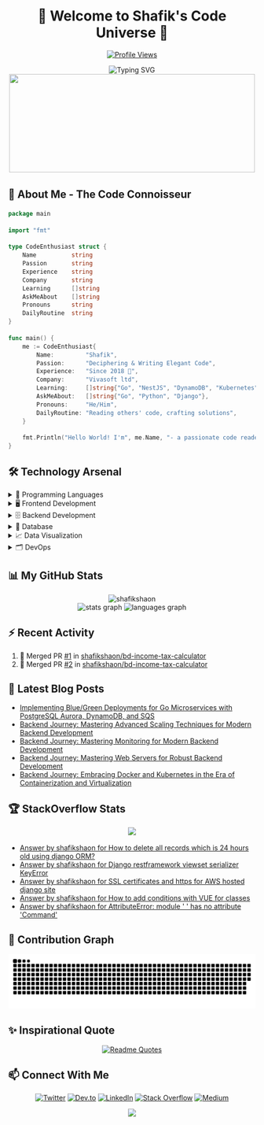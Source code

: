 <div align="center">
  
# 👋 Welcome to Shafik's Code Universe 🌌

[![Profile Views](https://komarev.com/ghpvc/?username=shafikshaon&&style=flat-square&color=brightgreen)](https://github.com/shafikshaon)

<img src="https://readme-typing-svg.herokuapp.com?font=Fira+Code&pause=1000&color=2BF736&center=true&vCenter=true&random=false&width=435&lines=Code+Archaeologist+since+2018;Decipherer+of+Legacy+Code;Crafting+digital+solutions+since+2018;Go+%7C+Python+%7C+JavaScript+%7C+TypeScript" alt="Typing SVG" />

</div>

<div align="center">
  <img src="https://media.giphy.com/media/f3iwJFOVOwuy7K6FFw/giphy.gif" width="500" height="200"/>
</div>

## 🧠 About Me - The Code Connoisseur

```go
package main

import "fmt"

type CodeEnthusiast struct {
    Name          string
    Passion       string
    Experience    string
    Company       string
    Learning      []string
    AskMeAbout    []string
    Pronouns      string
    DailyRoutine  string
}

func main() {
    me := CodeEnthusiast{
        Name:         "Shafik",
        Passion:      "Deciphering & Writing Elegant Code",
        Experience:   "Since 2018 🚀",
        Company:      "Vivasoft ltd",
        Learning:     []string{"Go", "NestJS", "DynamoDB", "Kubernetes"},
        AskMeAbout:   []string{"Go", "Python", "Django"},
        Pronouns:     "He/Him",
        DailyRoutine: "Reading others' code, crafting solutions",
    }
    
    fmt.Println("Hello World! I'm", me.Name, "- a passionate code reader & writer")
}
```

## 🛠️ Technology Arsenal

<details>
<summary>📜 Programming Languages</summary>
<p align="left">
    <a href="https://golang.org" target="_blank" rel="noreferrer">
        <img src="https://raw.githubusercontent.com/devicons/devicon/master/icons/go/go-original.svg" alt="go" width="40" height="40"/>
    </a>
    <a href="https://developer.mozilla.org/en-US/docs/Web/JavaScript" target="_blank" rel="noreferrer">
        <img src="https://raw.githubusercontent.com/devicons/devicon/master/icons/javascript/javascript-original.svg" alt="javascript" width="40" height="40"/>
    </a>
    <a href="https://www.python.org" target="_blank" rel="noreferrer">
        <img src="https://raw.githubusercontent.com/devicons/devicon/master/icons/python/python-original.svg" alt="python" width="40" height="40"/>
    </a>
    <a href="https://www.typescriptlang.org/" target="_blank" rel="noreferrer">
        <img src="https://raw.githubusercontent.com/devicons/devicon/master/icons/typescript/typescript-original.svg" alt="typescript" width="40" height="40"/>
    </a>
</p>
</details>

<details>
<summary>🖥️ Frontend Development</summary>
<p align="left">
   <a href="https://getbootstrap.com" target="_blank" rel="noreferrer">
       <img src="https://raw.githubusercontent.com/devicons/devicon/master/icons/bootstrap/bootstrap-plain-wordmark.svg" alt="bootstrap" width="40" height="40"/>
   </a>
   <a href="https://www.w3schools.com/css/" target="_blank" rel="noreferrer">
       <img src="https://raw.githubusercontent.com/devicons/devicon/master/icons/css3/css3-original-wordmark.svg" alt="css3" width="40" height="40"/>
   </a>
   <a href="https://www.w3.org/html/" target="_blank" rel="noreferrer">
       <img src="https://raw.githubusercontent.com/devicons/devicon/master/icons/html5/html5-original-wordmark.svg" alt="html5" width="40" height="40"/>
   </a>
   <a href="https://sass-lang.com" target="_blank" rel="noreferrer">
       <img src="https://raw.githubusercontent.com/devicons/devicon/master/icons/sass/sass-original.svg" alt="sass" width="40" height="40"/>
   </a>
   <a href="https://vuejs.org/" target="_blank" rel="noreferrer">
       <img src="https://raw.githubusercontent.com/devicons/devicon/master/icons/vuejs/vuejs-original-wordmark.svg" alt="vuejs" width="40" height="40"/>
   </a>
   <a href="https://vuetifyjs.com/en/" target="_blank" rel="noreferrer">
       <img src="https://bestofjs.org/logos/vuetify.svg" alt="vuetify" width="40" height="40"/>
   </a>
</p>
</details>

<details>
<summary>🗄️ Backend Development</summary>
<p align="left">
    <a href="https://gin-gonic.com" target="_blank" rel="noreferrer">
        <img src="https://raw.githubusercontent.com/gin-gonic/logo/master/color.png" alt="gin" width="40" height="40"/>
    </a>
    <a href="https://nestjs.com/" target="_blank" rel="noreferrer">
        <img src="https://www.vectorlogo.zone/logos/nestjs/nestjs-icon.svg" alt="nestjs" width="40" height="40"/>
    </a>
    <a href="https://www.nginx.com" target="_blank" rel="noreferrer">
        <img src="https://raw.githubusercontent.com/devicons/devicon/master/icons/nginx/nginx-original.svg" alt="nginx" width="40" height="40"/>
    </a>
    <a href="https://nodejs.org" target="_blank" rel="noreferrer">
        <img src="https://raw.githubusercontent.com/devicons/devicon/master/icons/nodejs/nodejs-original-wordmark.svg" alt="nodejs" width="40" height="40"/>
    </a>
    <a href="https://www.rabbitmq.com" target="_blank" rel="noreferrer">
        <img src="https://www.vectorlogo.zone/logos/rabbitmq/rabbitmq-icon.svg" alt="rabbitMQ" width="40" height="40"/>
    </a>
</p>
</details>

<details>
<summary>💾 Database</summary>
<p align="left">
   <a href="https://cassandra.apache.org/" target="_blank" rel="noreferrer">
       <img src="https://www.vectorlogo.zone/logos/apache_cassandra/apache_cassandra-icon.svg" alt="cassandra" width="40" height="40"/>
   </a>
   <a href="https://www.elastic.co" target="_blank" rel="noreferrer">
       <img src="https://www.vectorlogo.zone/logos/elastic/elastic-icon.svg" alt="elasticsearch" width="40" height="40"/>
   </a>
   <a href="https://www.mongodb.com/" target="_blank" rel="noreferrer">
       <img src="https://raw.githubusercontent.com/devicons/devicon/master/icons/mongodb/mongodb-original-wordmark.svg" alt="mongodb" width="40" height="40"/>
   </a>
   <a href="https://www.mysql.com/" target="_blank" rel="noreferrer">
       <img src="https://raw.githubusercontent.com/devicons/devicon/master/icons/mysql/mysql-original-wordmark.svg" alt="mysql" width="40" height="40"/>
   </a>
   <a href="https://www.postgresql.org" target="_blank" rel="noreferrer">
       <img src="https://raw.githubusercontent.com/devicons/devicon/master/icons/postgresql/postgresql-original-wordmark.svg" alt="postgresql" width="40" height="40"/>
   </a>
   <a href="https://redis.io" target="_blank" rel="noreferrer">
       <img src="https://raw.githubusercontent.com/devicons/devicon/master/icons/redis/redis-original-wordmark.svg" alt="redis" width="40" height="40"/>
   </a>
   <a href="https://www.sqlite.org/" target="_blank" rel="noreferrer">
       <img src="https://www.vectorlogo.zone/logos/sqlite/sqlite-icon.svg" alt="sqlite" width="40" height="40"/>
   </a>
   <a href="https://www.cockroachlabs.com/product/cockroachdb/" target="_blank" rel="noreferrer">
       <img src="https://www.vectorlogo.zone/logos/cockroachlabs/cockroachlabs-icon.svg" alt="cockroachdb" width="40" height="40"/>
   </a>
</p>
</details>

<details>
<summary>📈 Data Visualization</summary>
<p align="left">
   <a href="https://www.chartjs.org" target="_blank" rel="noreferrer">
       <img src="https://www.chartjs.org/media/logo-title.svg" alt="chartjs" width="40" height="40"/>
   </a>
   <a href="https://www.elastic.co/kibana" target="_blank" rel="noreferrer">
       <img src="https://www.vectorlogo.zone/logos/elasticco_kibana/elasticco_kibana-icon.svg" alt="kibana" width="40" height="40"/>
   </a>
   <a href="https://grafana.com" target="_blank" rel="noreferrer">
       <img src="https://www.vectorlogo.zone/logos/grafana/grafana-icon.svg" alt="grafana" width="40" height="40"/>
   </a>
   <a href="https://prometheus.io" target="_blank" rel="noreferrer">
       <img src="https://www.vectorlogo.zone/logos/prometheusio/prometheusio-icon.svg" alt="prometheus" width="40" height="40"/>
   </a>
</p>
</details>

<details>
<summary>🗂 DevOps</summary>
<p align="left">
   <a href="https://aws.amazon.com" target="_blank" rel="noreferrer">
       <img src="https://raw.githubusercontent.com/devicons/devicon/master/icons/amazonwebservices/amazonwebservices-original-wordmark.svg" alt="aws" width="40" height="40"/>
   </a>
   <a href="https://www.gnu.org/software/bash/" target="_blank" rel="noreferrer">
       <img src="https://www.vectorlogo.zone/logos/gnu_bash/gnu_bash-icon.svg" alt="bash" width="40" height="40"/>
   </a>
   <a href="https://www.docker.com/" target="_blank" rel="noreferrer">
       <img src="https://raw.githubusercontent.com/devicons/devicon/master/icons/docker/docker-original-wordmark.svg" alt="docker" width="40" height="40"/>
   </a>
   <a href="https://www.jenkins.io" target="_blank" rel="noreferrer">
       <img src="https://www.vectorlogo.zone/logos/jenkins/jenkins-icon.svg" alt="jenkins" width="40" height="40"/>
   </a>
   <a href="https://kubernetes.io" target="_blank" rel="noreferrer">
       <img src="https://www.vectorlogo.zone/logos/kubernetes/kubernetes-icon.svg" alt="kubernetes" width="40" height="40"/>
   </a>
   <a href="https://newrelic.com" target="_blank" rel="noreferrer">
       <img src="https://www.vectorlogo.zone/logos/newrelic/newrelic-icon.svg" alt="newrelic" width="40" height="40"/>
   </a>
</p>
</details>

## 📊 My GitHub Stats

<div align="center">
  <img src="https://github-readme-streak-stats.herokuapp.com/?user=shafikshaon&theme=tokyonight" alt="shafikshaon" />
</div>

<div align="center">
  <img src="https://github-stats-nine-chi.vercel.app/api?hide_title=false&hide_rank=false&show_icons=true&count_private=true&disable_animations=false&theme=tokyonight&locale=en&hide_border=false&username=shafikshaon" height="200" alt="stats graph"  />

  <img src="https://github-stats-nine-chi.vercel.app/api/top-langs?locale=en&hide_title=false&layout=compact&card_width=320&langs_count=5&theme=tokyonight&hide_border=false&username=shafikshaon" height="200" alt="languages graph"  />
</div>

## :zap: Recent Activity
<!--START_SECTION:activity-->
1. 🎉 Merged PR [#1](https://github.com/shafikshaon/bd-income-tax-calculator/pull/1) in [shafikshaon/bd-income-tax-calculator](https://github.com/shafikshaon/bd-income-tax-calculator)
2. 🎉 Merged PR [#2](https://github.com/shafikshaon/bd-income-tax-calculator/pull/2) in [shafikshaon/bd-income-tax-calculator](https://github.com/shafikshaon/bd-income-tax-calculator)
<!--END_SECTION:activity-->

## 📝 Latest Blog Posts

<!-- BLOG-POST-LIST:START -->
- [Implementing Blue/Green Deployments for Go Microservices with PostgreSQL Aurora, DynamoDB, and SQS](https://shafik.xyz/post/032.implementing-blue-green-deployments-go-microservices-aws/)
- [Backend Journey: Mastering Advanced Scaling Techniques for Modern Backend Development](https://shafik.xyz/post/031.backend-journey-mastering-advanced-scaling-techniques-for-modern-backend-development/)
- [Backend Journey: Mastering Monitoring for Modern Backend Development](https://shafik.xyz/post/030.backend-journey-mastering-monitoring-for-modern-backend-development/)
- [Backend Journey: Mastering Web Servers for Robust Backend Development](https://shafik.xyz/post/029.backend-journey-mastering-web-servers-for-robust-backend-development/)
- [Backend Journey: Embracing Docker and Kubernetes in the Era of Containerization and Virtualization](https://shafik.xyz/post/028.backend-journey-embracing-docker-and-kubernetes-in-the-era-of-containerization-and-virtualization/)
<!-- BLOG-POST-LIST:END -->

## 🏆 StackOverflow Stats

<div align="center">
  <a href="https://stackoverflow.com/users/4751726/shafik" target="_blank">
    <img src="https://github-readme-stackoverflow.vercel.app/?userID=4751726&theme=dark" height="300" />
  </a>
</div>

<!-- STACKOVERFLOW:START -->
- [Answer by shafikshaon for How to delete all records which is 24 hours old using django ORM?](https://stackoverflow.com/questions/73517877/how-to-delete-all-records-which-is-24-hours-old-using-django-orm/73517951#73517951)
- [Answer by shafikshaon for Django restframework viewset serializer KeyError](https://stackoverflow.com/questions/69998671/django-restframework-viewset-serializer-keyerror/69998832#69998832)
- [Answer by shafikshaon for SSL certificates and https for AWS hosted django site](https://stackoverflow.com/questions/69939738/ssl-certificates-and-https-for-aws-hosted-django-site/69939782#69939782)
- [Answer by shafikshaon for How to add conditions with VUE for classes](https://stackoverflow.com/questions/69939615/how-to-add-conditions-with-vue-for-classes/69939750#69939750)
- [Answer by shafikshaon for AttributeError: module &#39; &#39; has no attribute &#39;Command&#39;](https://stackoverflow.com/questions/69938223/attributeerror-module-has-no-attribute-command/69939668#69939668)
<!-- STACKOVERFLOW:END -->

## 🐍 Contribution Graph

<img src="https://raw.githubusercontent.com/shafikshaon/shafikshaon/output/snake.svg" alt="Snake animation" />

## ✨ Inspirational Quote

<div align="center">
  
[![Readme Quotes](https://quotes-github-readme.vercel.app/api?type=horizontal&theme=dark)](https://github.com/shafikshaon/shafikshaon)
  
</div>

## 📫 Connect With Me

<div align="center">
  
[![Twitter](https://img.shields.io/badge/Twitter-%231DA1F2.svg?style=for-the-badge&logo=Twitter&logoColor=white)](https://twitter.com/shafikshaon)
[![Dev.to](https://img.shields.io/badge/dev.to-%230A0A0A.svg?style=for-the-badge&logo=dev.to&logoColor=white)](https://dev.to/shafikshaon)
[![LinkedIn](https://img.shields.io/badge/LinkedIn-%230077B5.svg?style=for-the-badge&logo=linkedin&logoColor=white)](https://linkedin.com/in/shafikshaon)
[![Stack Overflow](https://img.shields.io/badge/-Stackoverflow-FE7A16?style=for-the-badge&logo=stack-overflow&logoColor=white)](https://stackoverflow.com/users/4751726/shafik)
[![Medium](https://img.shields.io/badge/Medium-%23000000.svg?style=for-the-badge&logo=Medium&logoColor=white)](https://shafikshaon.medium.com)
  
</div>

<div align="center">
  <img src="https://capsule-render.vercel.app/api?type=waving&color=gradient&height=100&section=footer" />
</div>
